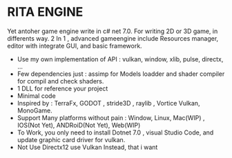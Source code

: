 # RITA ENGINE

Yet antoher game engine write in c# net 7.0.
For writing 2D or 3D game, in differents way.
2 In 1 , advanced gameengine include Resources manager, editor with integrate GUI, and basic framework.

- Use my own implementation of API : vulkan, window, xlib, pulse, directx, ...
- Few dependencies just : assimp  for Models loadder and shader compiler for compil and check shaders.
- 1 DLL for reference your project
- Minimal code
- Inspired by : TerraFx, GODOT , stride3D , raylib , Vortice Vulkan, MonoGame.
- Support Many platforms without pain : Window, Linux, Mac(WIP) , IOS(Not Yet), ANDRoiD(Not Yet), Web(WIP)
- To Work, you only need to install Dotnet 7.0 , visual Studio Code, and update graphic card driver for vulkan.
- Not Use Directx12 use Vulkan Instead, that i want

